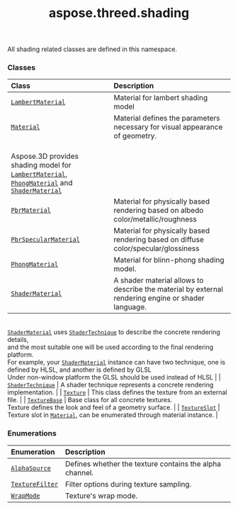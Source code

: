﻿---
title: aspose.threed.shading
second_title: Aspose.3D for Python via .NET API References
description: 
type: docs
weight: 10
url: /aspose.threed.shading/
is_root: false
---

All shading related classes are defined in this namespace.

### Classes
| Class | Description |
| :- | :- |
| [`LambertMaterial`](/3d/python-net/aspose.threed.shading/lambertmaterial) | Material for lambert shading model |
| [`Material`](/3d/python-net/aspose.threed.shading/material) | Material defines the parameters necessary for visual appearance of geometry.<br/>Aspose.3D provides shading model for [`LambertMaterial`](/3d/python-net/aspose.threed.shading/lambertmaterial), [`PhongMaterial`](/3d/python-net/aspose.threed.shading/phongmaterial) and [`ShaderMaterial`](/3d/python-net/aspose.threed.shading/shadermaterial) |
| [`PbrMaterial`](/3d/python-net/aspose.threed.shading/pbrmaterial) | Material for physically based rendering based on albedo color/metallic/roughness |
| [`PbrSpecularMaterial`](/3d/python-net/aspose.threed.shading/pbrspecularmaterial) | Material for physically based rendering based on diffuse color/specular/glossiness |
| [`PhongMaterial`](/3d/python-net/aspose.threed.shading/phongmaterial) | Material for blinn-phong shading model. |
| [`ShaderMaterial`](/3d/python-net/aspose.threed.shading/shadermaterial) | A shader material allows to describe the material by external rendering engine or shader language.<br/>[`ShaderMaterial`](/3d/python-net/aspose.threed.shading/shadermaterial) uses [`ShaderTechnique`](/3d/python-net/aspose.threed.shading/shadertechnique) to describe the concrete rendering details, <br/>and the most suitable one will be used according to the final rendering platform.<br/>For example, your [`ShaderMaterial`](/3d/python-net/aspose.threed.shading/shadermaterial) instance can have two technique, one is defined by HLSL, and another is defined by GLSL<br/>Under non-window platform the GLSL should be used instead of HLSL |
| [`ShaderTechnique`](/3d/python-net/aspose.threed.shading/shadertechnique) | A shader technique represents a concrete rendering implementation. |
| [`Texture`](/3d/python-net/aspose.threed.shading/texture) | This class defines the texture from an external file. |
| [`TextureBase`](/3d/python-net/aspose.threed.shading/texturebase) | Base class for all concrete textures.<br/>Texture defines the look and feel of a geometry surface. |
| [`TextureSlot`](/3d/python-net/aspose.threed.shading/textureslot) | Texture slot in [`Material`](/3d/python-net/aspose.threed.shading/material), can be enumerated through material instance. |


### Enumerations
| Enumeration | Description |
| :- | :- |
| [`AlphaSource`](/3d/python-net/aspose.threed.shading/alphasource) | Defines whether the texture contains the alpha channel. |
| [`TextureFilter`](/3d/python-net/aspose.threed.shading/texturefilter) | Filter options during texture sampling. |
| [`WrapMode`](/3d/python-net/aspose.threed.shading/wrapmode) | Texture's wrap mode. |


